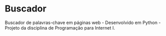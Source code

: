# Buscador
Buscador de palavras-chave em páginas web - Desenvolvido em Python - Projeto da disciplina de Programação para Internet I.
